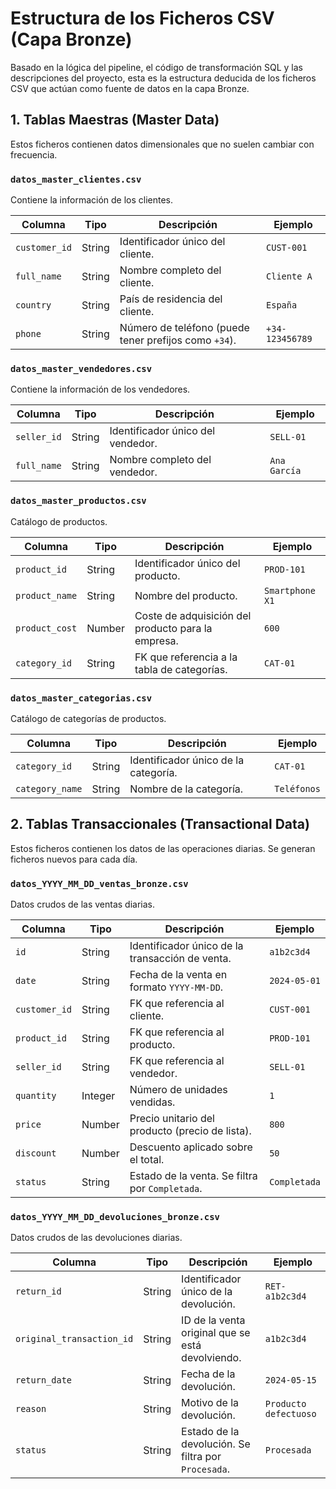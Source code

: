 # Estructura de los Ficheros CSV (Capa Bronze)

Basado en la lógica del pipeline, el código de transformación SQL y las descripciones del proyecto, esta es la estructura deducida de los ficheros CSV que actúan como fuente de datos en la capa Bronze.

## 1. Tablas Maestras (Master Data)

Estos ficheros contienen datos dimensionales que no suelen cambiar con frecuencia.

### `datos_master_clientes.csv`
Contiene la información de los clientes.

| Columna | Tipo | Descripción | Ejemplo |
|---|---|---|---|
| `customer_id` | String | Identificador único del cliente. | `CUST-001` |
| `full_name` | String | Nombre completo del cliente. | `Cliente A` |
| `country` | String | País de residencia del cliente. | `España` |
| `phone` | String | Número de teléfono (puede tener prefijos como `+34`). | `+34-123456789` |

### `datos_master_vendedores.csv`
Contiene la información de los vendedores.

| Columna | Tipo | Descripción | Ejemplo |
|---|---|---|---|
| `seller_id` | String | Identificador único del vendedor. | `SELL-01` |
| `full_name` | String | Nombre completo del vendedor. | `Ana García` |

### `datos_master_productos.csv`
Catálogo de productos.

| Columna | Tipo | Descripción | Ejemplo |
|---|---|---|---|
| `product_id` | String | Identificador único del producto. | `PROD-101` |
| `product_name` | String | Nombre del producto. | `Smartphone X1` |
| `product_cost` | Number | Coste de adquisición del producto para la empresa. | `600` |
| `category_id` | String | FK que referencia a la tabla de categorías. | `CAT-01` |

### `datos_master_categorias.csv`
Catálogo de categorías de productos.

| Columna | Tipo | Descripción | Ejemplo |
|---|---|---|---|
| `category_id` | String | Identificador único de la categoría. | `CAT-01` |
| `category_name`| String | Nombre de la categoría. | `Teléfonos` |

## 2. Tablas Transaccionales (Transactional Data)

Estos ficheros contienen los datos de las operaciones diarias. Se generan ficheros nuevos para cada día.

### `datos_YYYY_MM_DD_ventas_bronze.csv`
Datos crudos de las ventas diarias.

| Columna | Tipo | Descripción | Ejemplo |
|---|---|---|---|
| `id` | String | Identificador único de la transacción de venta. | `a1b2c3d4` |
| `date` | String | Fecha de la venta en formato `YYYY-MM-DD`. | `2024-05-01` |
| `customer_id` | String | FK que referencia al cliente. | `CUST-001` |
| `product_id` | String | FK que referencia al producto. | `PROD-101` |
| `seller_id` | String | FK que referencia al vendedor. | `SELL-01` |
| `quantity` | Integer | Número de unidades vendidas. | `1` |
| `price` | Number | Precio unitario del producto (precio de lista). | `800` |
| `discount` | Number | Descuento aplicado sobre el total. | `50` |
| `status` | String | Estado de la venta. Se filtra por `Completada`. | `Completada` |

### `datos_YYYY_MM_DD_devoluciones_bronze.csv`
Datos crudos de las devoluciones diarias.

| Columna | Tipo | Descripción | Ejemplo |
|---|---|---|---|
| `return_id` | String | Identificador único de la devolución. | `RET-a1b2c3d4` |
| `original_transaction_id` | String | ID de la venta original que se está devolviendo. | `a1b2c3d4` |
| `return_date` | String | Fecha de la devolución. | `2024-05-15` |
| `reason` | String | Motivo de la devolución. | `Producto defectuoso` |
| `status` | String | Estado de la devolución. Se filtra por `Procesada`. | `Procesada` |
